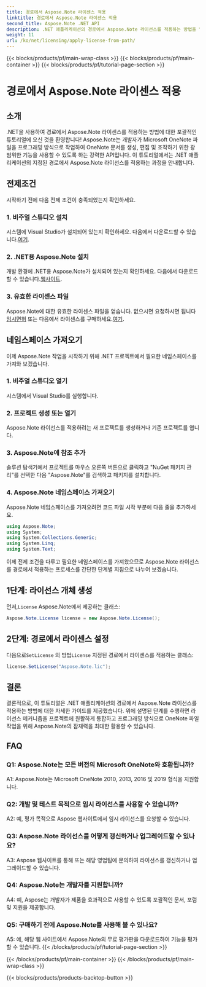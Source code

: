 ```yaml
---
title: 경로에서 Aspose.Note 라이센스 적용
linktitle: 경로에서 Aspose.Note 라이센스 적용
second_title: Aspose.Note .NET API
description: .NET 애플리케이션의 경로에서 Aspose.Note 라이선스를 적용하는 방법을 알아보세요. Aspose.Note를 사용하여 OneNote 파일 조작의 잠재력을 최대한 활용하세요.
weight: 11
url: /ko/net/licensing/apply-license-from-path/
---
```


{{< blocks/products/pf/main-wrap-class >}}
{{< blocks/products/pf/main-container >}}
{{< blocks/products/pf/tutorial-page-section >}}

# 경로에서 Aspose.Note 라이센스 적용

## 소개

.NET을 사용하여 경로에서 Aspose.Note 라이센스를 적용하는 방법에 대한 포괄적인 튜토리얼에 오신 것을 환영합니다! Aspose.Note는 개발자가 Microsoft OneNote 파일을 프로그래밍 방식으로 작업하여 OneNote 문서를 생성, 편집 및 조작하기 위한 광범위한 기능을 사용할 수 있도록 하는 강력한 API입니다. 이 튜토리얼에서는 .NET 애플리케이션의 지정된 경로에서 Aspose.Note 라이선스를 적용하는 과정을 안내합니다.

## 전제조건

시작하기 전에 다음 전제 조건이 충족되었는지 확인하세요.

### 1. 비주얼 스튜디오 설치

 시스템에 Visual Studio가 설치되어 있는지 확인하세요. 다음에서 다운로드할 수 있습니다.[여기](https://visualstudio.microsoft.com/downloads/).

### 2. .NET용 Aspose.Note 설치

 개발 환경에 .NET용 Aspose.Note가 설치되어 있는지 확인하세요. 다음에서 다운로드할 수 있습니다.[웹사이트](https://releases.aspose.com/note/net/).

### 3. 유효한 라이센스 파일

 Aspose.Note에 대한 유효한 라이센스 파일을 얻습니다. 없으시면 요청하시면 됩니다[임시면허](https://purchase.aspose.com/temporary-license/) 또는 다음에서 라이센스를 구매하세요.[여기](https://purchase.aspose.com/buy).

## 네임스페이스 가져오기

이제 Aspose.Note 작업을 시작하기 위해 .NET 프로젝트에서 필요한 네임스페이스를 가져와 보겠습니다.

### 1. 비주얼 스튜디오 열기

시스템에서 Visual Studio를 실행합니다.

### 2. 프로젝트 생성 또는 열기

Aspose.Note 라이선스를 적용하려는 새 프로젝트를 생성하거나 기존 프로젝트를 엽니다.

### 3. Aspose.Note에 참조 추가

솔루션 탐색기에서 프로젝트를 마우스 오른쪽 버튼으로 클릭하고 "NuGet 패키지 관리"를 선택한 다음 "Aspose.Note"를 검색하고 패키지를 설치합니다.

### 4. Aspose.Note 네임스페이스 가져오기

Aspose.Note 네임스페이스를 가져오려면 코드 파일 시작 부분에 다음 줄을 추가하세요.

```csharp
using Aspose.Note;
using System;
using System.Collections.Generic;
using System.Linq;
using System.Text;
```

이제 전제 조건을 다루고 필요한 네임스페이스를 가져왔으므로 Aspose.Note 라이선스를 경로에서 적용하는 프로세스를 간단한 단계별 지침으로 나누어 보겠습니다.

## 1단계: 라이선스 개체 생성

 먼저,`License` Aspose.Note에서 제공하는 클래스:

```csharp
Aspose.Note.License license = new Aspose.Note.License();
```

## 2단계: 경로에서 라이센스 설정

다음으로`SetLicense` 의 방법`License` 지정된 경로에서 라이센스를 적용하는 클래스:

```csharp
license.SetLicense("Aspose.Note.lic");
```

## 결론

결론적으로, 이 튜토리얼은 .NET 애플리케이션의 경로에서 Aspose.Note 라이선스를 적용하는 방법에 대한 자세한 가이드를 제공했습니다. 위에 설명된 단계를 수행하면 라이선스 메커니즘을 프로젝트에 원활하게 통합하고 프로그래밍 방식으로 OneNote 파일 작업을 위해 Aspose.Note의 잠재력을 최대한 활용할 수 있습니다.

## FAQ

### Q1: Aspose.Note는 모든 버전의 Microsoft OneNote와 호환됩니까?

A1: Aspose.Note는 Microsoft OneNote 2010, 2013, 2016 및 2019 형식을 지원합니다.

### Q2: 개발 및 테스트 목적으로 임시 라이선스를 사용할 수 있습니까?

A2: 예, 평가 목적으로 Aspose 웹사이트에서 임시 라이선스를 요청할 수 있습니다.

### Q3: Aspose.Note 라이선스를 어떻게 갱신하거나 업그레이드할 수 있나요?

A3: Aspose 웹사이트를 통해 또는 해당 영업팀에 문의하여 라이선스를 갱신하거나 업그레이드할 수 있습니다.

### Q4: Aspose.Note는 개발자를 지원합니까?

A4: 예, Aspose는 개발자가 제품을 효과적으로 사용할 수 있도록 포괄적인 문서, 포럼 및 지원을 제공합니다.

### Q5: 구매하기 전에 Aspose.Note를 사용해 볼 수 있나요?

A5: 예, 해당 웹 사이트에서 Aspose.Note의 무료 평가판을 다운로드하여 기능을 평가할 수 있습니다.
{{< /blocks/products/pf/tutorial-page-section >}}

{{< /blocks/products/pf/main-container >}}
{{< /blocks/products/pf/main-wrap-class >}}

{{< blocks/products/products-backtop-button >}}
